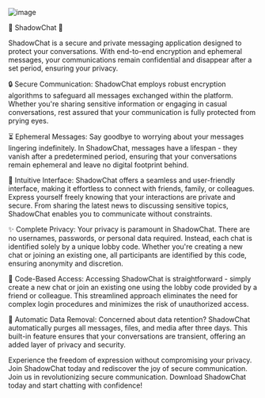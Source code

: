 
![image](https://github.com/ShadowChat/ShadowChat/assets/123836854/67fab491-d7cc-4494-ae8c-3407305139d7)

🌟 ShadowChat 🌟

ShadowChat is a secure and private messaging application designed to protect your conversations. With end-to-end encryption and ephemeral messages, your communications remain confidential and disappear after a set period, ensuring your privacy.

🔒 Secure Communication: ShadowChat employs robust encryption algorithms to safeguard all messages exchanged within the platform. Whether you're sharing sensitive information or engaging in casual conversations, rest assured that your communication is fully protected from prying eyes.

⏳ Ephemeral Messages: Say goodbye to worrying about your messages lingering indefinitely. In ShadowChat, messages have a lifespan - they vanish after a predetermined period, ensuring that your conversations remain ephemeral and leave no digital footprint behind.

💬 Intuitive Interface: ShadowChat offers a seamless and user-friendly interface, making it effortless to connect with friends, family, or colleagues. Express yourself freely knowing that your interactions are private and secure. From sharing the latest news to discussing sensitive topics, ShadowChat enables you to communicate without constraints.

✨ Complete Privacy: Your privacy is paramount in ShadowChat. There are no usernames, passwords, or personal data required. Instead, each chat is identified solely by a unique lobby code. Whether you're creating a new chat or joining an existing one, all participants are identified by this code, ensuring anonymity and discretion.

🔑 Code-Based Access: Accessing ShadowChat is straightforward - simply create a new chat or join an existing one using the lobby code provided by a friend or colleague. This streamlined approach eliminates the need for complex login procedures and minimizes the risk of unauthorized access.

📆 Automatic Data Removal: Concerned about data retention? ShadowChat automatically purges all messages, files, and media after three days. This built-in feature ensures that your conversations are transient, offering an added layer of privacy and security.

Experience the freedom of expression without compromising your privacy. Join ShadowChat today and rediscover the joy of secure communication.
Join us in revolutionizing secure communication. Download ShadowChat today and start chatting with confidence!
